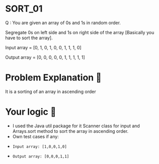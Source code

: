 
# SORT_01
  Q : You are given an array of 0s and 1s in random order.

  Segregate 0s on left side and 1s on right side of the array [Basically you have to sort the array]. 

  Input array   =  [0, 1, 0, 1, 0, 0, 1, 1, 1, 0] 

  Output array =  [0, 0, 0, 0, 0, 1, 1, 1, 1, 1] 

# Problem Explanation 🚀
It is a sorting of an array in ascending order

# Your logic 🤯
* I used the Java util package for it Scanner class for input and Arrays.sort method to sort the array in ascending order.
* Own test cases if any:
*     Input array: [1,0,0,1,0]
*     Output array: [0,0,0,1,1]

```
